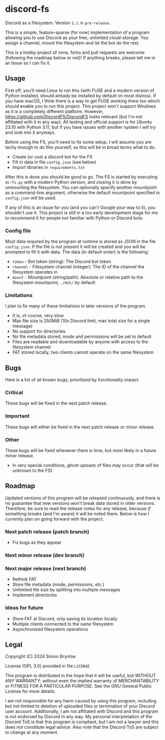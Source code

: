 # discord-fs
Discord as a filesystem.
Version `1.1.0-pre-release`.

This is a simple, feature-sparse (for now) implementation of a program allowing you to use Discord as your free, unlimited cloud-storage.
You assign a channel, mount the filesystem and let the bot do the rest.

This is a hobby project of mine, forks and pull requests are welcome (following the roadmap below or not)!
If anything breaks, please tell me in an Issue so I can fix it.

## Usage
First off, you'll need Linux to run this (with FUSE and a modern version of Python installed, should already be installed by default on most distros).
If you have macOS, I think there is a way to get FUSE working there too which should enable you to run this project.
This project won't support Windows as it is a completely different platform.
However, https://github.com/DiscordFS/DiscordFS looks relevant (but I'm not affiliated with it in any way).
All testing and official support is for Ubuntu 23.10 with Python 3.11, but if you have issues with another system I will try and look into it anyways.

Before using the FS, you'll need to fix some setup.
I will assume you are techy enough to do this yourself, so this will be in broad terms what to do.
- Create (or use) a discord bot for the FS
- Fill in data in file `config.json` (see below)
- Import libraries in `requirements.txt`

After this is done you should be good to go.
The FS is started by executing `dc-fs.py` with a modern Python version, and closing it is done by unmounting the filesystem.
You can optionally specify another mountpoint as a command-line argument, otherwise the default mountpoint specified in `config.json` will be used.

If any of this is an issue for you (and you can't Google your way to it), you shouldn't use it.
This project is still in a too early development stage for me to recommend it for people not familiar with Python or Discord bots.

### Config file
Most data required by the program at runtime is stored as JSON in the file `config.json`.
If the file is not present it will be created and you will be prompted to fill it with data.
The data (in default order) is the following:
- `token` - Bot token (string): The Discord bot token
- `channel` - Filesystem channel (integer): The ID of the channel the filesystem operates in
- `mount` - Mountpoint (string/path): Absolute or relative path to the filesystem mountpoint, `./mnt/` by default

### Limitations
I plan to fix many of these limitations in later versions of the program.
- It is, of course, very slow
- Max file size is 250MiB (10x Discord limit, max total size for a single message)
- No support for directories
- No file metadata stored, mode and permissions will be set to default
- Files are readable and downloadable by anyone with access to the filesystem channel
- FAT stored locally, two clients cannot operate on the same filesystem

## Bugs
Here is a list of all known bugs, prioritized by functionality impact.

### Critical
These bugs will be fixed in the next patch release.

### Important
These bugs will either be fixed in the next patch release or minor release.

### Other
These bugs will be fixed whenever there is time, but most likely in a future minor release.
- In very special conditions, ghost uploads of files may occur (that will be unknown to the FS)

## Roadmap
Updated versions of this program will be released continuously, and there is no guarantee that new versions won't break data stored in older versions.
Therefore, be sure to read the release notes for any release, because _if_ something breaks (and I'm aware) it will be noted there.
Below is how I currently plan on going forward with the project.

### Next patch release (patch branch)
- Fix bugs as they appear

### Next minor release (dev branch)

### Next major release (next branch)
- Rethink FAT
- Store file metadata (mode, permissions, etc.)
- Unlimited file size by splitting into multiple messages
- Implement directories

### Ideas for future
- Store FAT at Discord, only saving its location locally
- Multiple clients connected to the same filesystem
- Asynchronized filesystem operations

## Legal
Copyright (C) 2024 Simon Bryntse

License (GPL 3.0) provided in file `LICENSE`

This program is distributed in the hope that it will be useful, but WITHOUT ANY WARRANTY;
without even the implied warranty of MERCHANTABILITY or FITNESS FOR A PARTICULAR PURPOSE.
See the GNU General Public License for more details.

I am not responsible for any harm caused by using this program, including but not limited to deletion of uploaded files or termination of your Discord user account.
Additionally, I am not affiliated with Discord and this program is not endorsed by Discord in any way.
My personal interpretation of the Discord ToS is that this program is compliant, but I am not a lawyer and this does not constitute legal advice.
Also note that the Discord ToS are subject to change at any moment.
